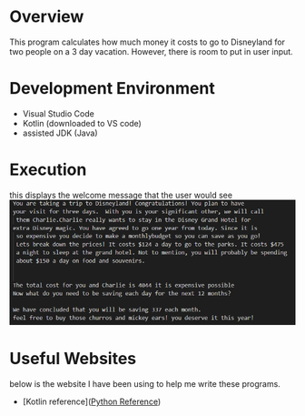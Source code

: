# Overview
This program calculates how much money it costs to go to Disneyland for two people on a 3 day vacation. However, there is room to put in user input.

# Development Environment
* Visual Studio Code
* Kotlin (downloaded to VS code)
* assisted JDK (Java)

# Execution
this displays the welcome message that the user would see
![Shows the full program](disneybudget.PNG)


# Useful Websites
below is the website I have been using to help me write these programs.
* [Kotlin reference]([Python Reference](https://docs.python.org/3.8/library/index.html))